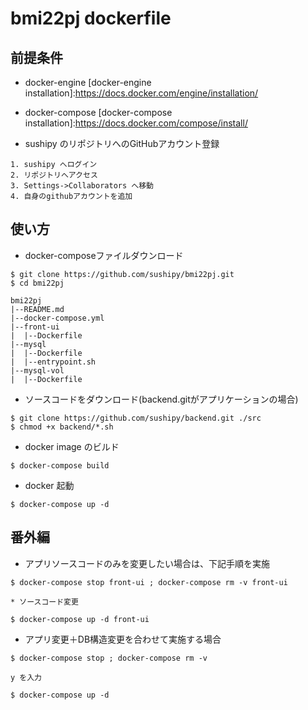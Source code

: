 # bmi22pj dockerfile

## 前提条件

- docker-engine
[docker-engine installation]:https://docs.docker.com/engine/installation/

- docker-compose
[docker-compose installation]:https://docs.docker.com/compose/install/

- sushipy のリポジトリへのGitHubアカウント登録

```
1. sushipy へログイン
2. リポジトリへアクセス
3. Settings->Collaborators へ移動
4. 自身のgithubアカウントを追加
```


## 使い方

- docker-composeファイルダウンロード

```
$ git clone https://github.com/sushipy/bmi22pj.git
$ cd bmi22pj

bmi22pj
|--README.md
|--docker-compose.yml
|--front-ui
|  |--Dockerfile
|--mysql
|  |--Dockerfile
|  |--entrypoint.sh
|--mysql-vol
|  |--Dockerfile

```

- ソースコードをダウンロード(backend.gitがアプリケーションの場合)

```
$ git clone https://github.com/sushipy/backend.git ./src
$ chmod +x backend/*.sh
```


- docker image のビルド

```
$ docker-compose build
```

- docker 起動

```
$ docker-compose up -d
```


## 番外編
- アプリソースコードのみを変更したい場合は、下記手順を実施

```
$ docker-compose stop front-ui ; docker-compose rm -v front-ui

* ソースコード変更

$ docker-compose up -d front-ui
```

- アプリ変更＋DB構造変更を合わせて実施する場合

```
$ docker-compose stop ; docker-compose rm -v

y を入力

$ docker-compose up -d
```
